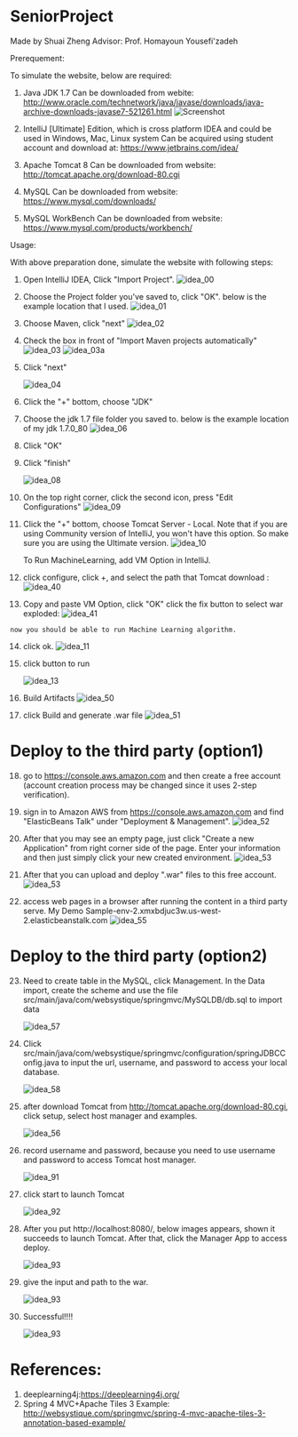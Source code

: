# SeniorProject
Made by Shuai Zheng Advisor: Prof. Homayoun Yousefi'zadeh

Prerequement:


To simulate the website, below are required:

1. Java JDK 1.7
    Can be downloaded from webite: 
    http://www.oracle.com/technetwork/java/javase/downloads/java-archive-downloads-javase7-521261.html
    ![Screenshot](https://cloud.githubusercontent.com/assets/23114334/21918854/6b1d50d8-d90a-11e6-9f40-eef8acdaa23f.png)
   
2. IntelliJ [Ultimate] Edition, which is cross platform IDEA and could be used in Windows, Mac, Linux system
    Can be acquired using student account and download at:
    https://www.jetbrains.com/idea/

3. Apache Tomcat 8
    Can be downloaded from website:
    http://tomcat.apache.org/download-80.cgi
    
4. MySQL
   Can be downloaded from website:
   https://www.mysql.com/downloads/
   
5. MySQL WorkBench
   Can be downloaded from website:
   https://www.mysql.com/products/workbench/
  
Usage:


With above preparation done, simulate the website with following steps:


1.  Open IntelliJ IDEA, Click "Import Project".
    ![idea_00](https://cloud.githubusercontent.com/assets/23114334/21919800/08b9a5f6-d912-11e6-8427-1ae2bb9c61ad.png)

2.  Choose the Project folder you've saved to, click "OK".
    below is the example location that I used.
    ![idea_01](https://cloud.githubusercontent.com/assets/23114334/21919819/211a6b30-d912-11e6-9244-00bc0618fbdc.png)

3.  Choose Maven, click "next"
    ![idea_02](https://cloud.githubusercontent.com/assets/23114334/21919879/6f392626-d912-11e6-8b04-2001fc08cf5d.png)

4.  Check the box in front of "Import Maven projects automatically"
    ![idea_03](https://cloud.githubusercontent.com/assets/23114334/21919891/7994532a-d912-11e6-9a75-805b9716a0c4.png)
    ![idea_03a](https://cloud.githubusercontent.com/assets/23114334/21919910/8a92d57a-d912-11e6-9930-04006ef44fea.png)

5.  Click "next"

    ![idea_04](./img/1.png)

6.  Click the "+" bottom, choose "JDK"


7.  Choose the jdk 1.7 file folder you saved to.
        below is the example location of my jdk 1.7.0_80
        ![idea_06](https://cloud.githubusercontent.com/assets/23114334/21919952/eed99938-d912-11e6-9c19-124d4f84600f.png)

8.  Click "OK"

9.  Click "finish"

    ![idea_08](./img/3.png)

10. On the top right corner, click the second icon, press "Edit Configurations"
    ![idea_09](https://cloud.githubusercontent.com/assets/23114334/21919988/2d9a51d0-d913-11e6-97ed-d0be819947b7.png)

11. Click the "+" bottom, choose Tomcat Server - Local.
    Note that if you are using Community version of IntelliJ, you won't have this option.
    So make sure you are using the Ultimate version.
    ![idea_10](./img/4.png)

    To Run MachineLearning, add VM Option in IntelliJ.

12.  click configure, click +, and select the path that Tomcat download :
    ![idea_40](./img/5.png)

13.  Copy and paste VM Option, click "OK"
click the fix button to select war exploded:
    ![idea_41](./img/20.png)

    now you should be able to run Machine Learning algorithm.

14. click ok.
    ![idea_11](./img/7.png)

15. click button to run

    ![idea_13](./img/8.png)

16. Build Artifacts
    ![idea_50](./img/50.png)

17. click Build and generate .war file
    ![idea_51](./img/51.png)
# Deploy to the third party (option1)

18. go to https://console.aws.amazon.com and then create a free account (account creation process may be changed since it uses 2-step verification).

19. sign in to Amazon AWS from https://console.aws.amazon.com and find "ElasticBeans Talk" under "Deployment & Management".
    ![idea_52](./img/52.png)


20. After that you may see an empty page, just click "Create a new Application" from right corner side of the page. Enter your information and then just simply click your new created environment.
    ![idea_53](./img/53.png)
    

21. After that you can upload and deploy ".war" files to this free account.
    ![idea_53](./img/54.png)
    
22. access web pages in a browser after running the content in a third party serve. My Demo  Sample-env-2.xmxbdjuc3w.us-west-2.elasticbeanstalk.com 
    ![idea_55](./img/70.png)

# Deploy to the third party (option2)
23. Need to create table in the MySQL, click Management. In the Data import, create the scheme and use the file src/main/java/com/websystique/springmvc/MySQLDB/db.sql to import data

    ![idea_57](./img/96.png)
    
24. Click src/main/java/com/websystique/springmvc/configuration/springJDBCConfig.java to input the url, username, and password to access your local database.

    ![idea_58](./img/97.png)
    
25. after download Tomcat from http://tomcat.apache.org/download-80.cgi, click setup, select host manager and examples.

    ![idea_56](./img/90.png)
    
26. record username and password, because you need to use username and password to access Tomcat host manager.

    ![idea_91](./img/91.png)
    
27. click start to launch Tomcat

    ![idea_92](./img/92.png)
    
28. After you put http://localhost:8080/, below images appears, shown it succeeds to launch Tomcat. After that, click the Manager App to access deploy.

    ![idea_93](./img/93.png)
    
29. give the input and path to the war.

    ![idea_93](./img/94.png)
    
30. Successful!!!!

    ![idea_93](./img/95.png)
    

# References:
    
1. deeplearning4j:https://deeplearning4j.org/
2. Spring 4 MVC+Apache Tiles 3 Example: http://websystique.com/springmvc/spring-4-mvc-apache-tiles-3-annotation-based-example/


